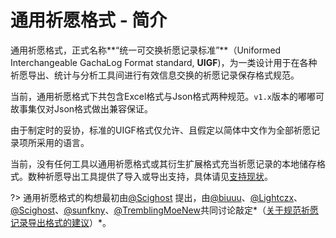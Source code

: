 # 通用祈愿格式 - 简介

通用祈愿格式，正式名称**“统一可交换祈愿记录标准”**（Uniformed Interchangeable GachaLog Format standard, **UIGF**)，为一类设计用于在各种祈愿导出、统计与分析工具间进行有效信息交换的祈愿记录保存格式规范。

当前，通用祈愿格式下共包含Excel格式与Json格式两种规范。`v1.x`版本的嘟嘟可故事集仅对Json格式做出兼容保证。

由于制定时的妥协，标准的UIGF格式仅允许、且假定以简体中文作为全部祈愿记录项所采用的语言。

当前，没有任何工具以通用祈愿格式或其衍生扩展格式充当祈愿记录的本地储存格式。数种祈愿导出工具提供了导入或导出支持，具体请见[支持现状](wish-log-formats/universal-format/support-status.md)。

?> 通用祈愿格式的构想最初由[@Scighost](https://github.com/Scighost) 提出，由[@biuuu](https://github.com/biuuu)、[@Lightczx](https://github.com/Lightczx)、[@Scighost](https://github.com/Scighost)、[@sunfkny](https://github.com/sunfkny)、[@TremblingMoeNew](https://github.com/TremblingMoeNew)共同讨论敲定*（[关于规范祈愿记录导出格式的建议](https://github.com/xunkong/KeqingNiuza/discussions/58)）*。

